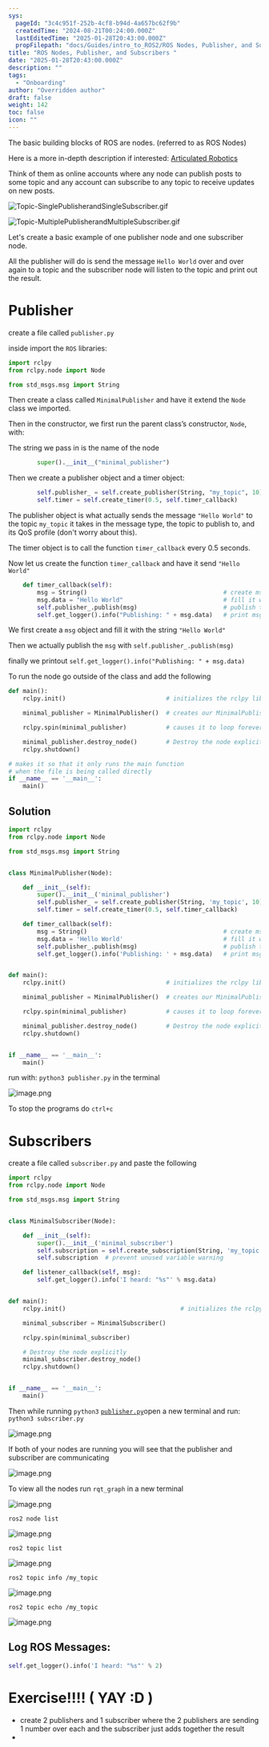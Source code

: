 ```yaml
---
sys:
  pageId: "3c4c951f-252b-4cf8-b94d-4a657bc62f9b"
  createdTime: "2024-08-21T00:24:00.000Z"
  lastEditedTime: "2025-01-28T20:43:00.000Z"
  propFilepath: "docs/Guides/intro_to_ROS2/ROS Nodes, Publisher, and Subscribers .md"
title: "ROS Nodes, Publisher, and Subscribers "
date: "2025-01-28T20:43:00.000Z"
description: ""
tags:
  - "Onboarding"
author: "Overridden author"
draft: false
weight: 142
toc: false
icon: ""
---
```


The basic building blocks of ROS are nodes. (referred to as ROS Nodes)

Here is a more in-depth description if interested: [Articulated Robotics](https://articulatedrobotics.xyz/tutorials/ready-for-ros/ros-overview#2-nodes)

Think of them as online accounts where any node can publish posts to some topic and any account can subscribe to any topic to receive updates on new posts.

![Topic-SinglePublisherandSingleSubscriber.gif](https://docs.ros.org/en/humble/_images/Topic-SinglePublisherandSingleSubscriber.gif)

![Topic-MultiplePublisherandMultipleSubscriber.gif](https://docs.ros.org/en/humble/_images/Topic-MultiplePublisherandMultipleSubscriber.gif)

Let's create a basic example of one publisher node and one subscriber node.

All the publisher will do is send the message `Hello World` over and over again to a topic and the subscriber node will listen to the topic and print out the result.

# Publisher

create a file called `publisher.py` 

inside import the `ROS` libraries:

```python
import rclpy
from rclpy.node import Node

from std_msgs.msg import String
```

Then create a class called `MinimalPublisher` and have it extend the `Node` class we imported.

Then in the constructor, we first run the parent class’s constructor, `Node`, with:

The string we pass in is the name of the node

```python
        super().__init__("minimal_publisher")
```

Then we create a publisher object and a timer object:

```python
        self.publisher_ = self.create_publisher(String, "my_topic", 10)
        self.timer = self.create_timer(0.5, self.timer_callback)
```

The publisher object is what actually sends the message `"Hello World"` to the topic `my_topic` it takes in the message type, the topic to publish to, and its QoS profile (don't worry about this).

The timer object is to call the function `timer_callback` every 0.5 seconds.

Now let us create the function `timer_callback` and have it send `"Hello World"`

```python
    def timer_callback(self):
        msg = String()                                      # create msg object
        msg.data = "Hello World"                            # fill it with data
        self.publisher_.publish(msg)                        # publish the message
        self.get_logger().info("Publishing: " + msg.data)   # print msg
```

We first create a `msg` object and fill it with the string `"Hello World"`

Then we actually publish the `msg` with `self.publisher_.publish(msg)`

finally we printout `self.get_logger().info("Publishing: " + msg.data)`

To run the node go outside of the class and add the following

```python
def main():
    rclpy.init()                            # initializes the rclpy library

    minimal_publisher = MinimalPublisher()  # creates our MinimalPublisher object

    rclpy.spin(minimal_publisher)           # causes it to loop forever

    minimal_publisher.destroy_node()        # Destroy the node explicitly
    rclpy.shutdown()

# makes it so that it only runs the main function
# when the file is being called directly
if __name__ == '__main__': 
    main()
```

## Solution

```python
import rclpy
from rclpy.node import Node

from std_msgs.msg import String


class MinimalPublisher(Node):

    def __init__(self):
        super().__init__('minimal_publisher')
        self.publisher_ = self.create_publisher(String, 'my_topic', 10)
        self.timer = self.create_timer(0.5, self.timer_callback)

    def timer_callback(self):
        msg = String()                                      # create msg object
        msg.data = 'Hello World'                            # fill it with data
        self.publisher_.publish(msg)                        # publish the message
        self.get_logger().info('Publishing: ' + msg.data)   # print msg


def main():
    rclpy.init()                            # initializes the rclpy library

    minimal_publisher = MinimalPublisher()  # creates our MinimalPublisher object

    rclpy.spin(minimal_publisher)           # causes it to loop forever

    minimal_publisher.destroy_node()        # Destroy the node explicitly
    rclpy.shutdown()


if __name__ == '__main__':
    main()
```

run with: `python3 publisher.py` in the terminal

![image.png](https://prod-files-secure.s3.us-west-2.amazonaws.com/d518164a-d88e-44d1-a4ee-3adb3bd8bce0/9214accb-ad5b-44f1-a31c-b3167c59138b/image.png?X-Amz-Algorithm=AWS4-HMAC-SHA256&X-Amz-Content-Sha256=UNSIGNED-PAYLOAD&X-Amz-Credential=ASIAZI2LB46647Z4Q2FX%2F20250319%2Fus-west-2%2Fs3%2Faws4_request&X-Amz-Date=20250319T230753Z&X-Amz-Expires=3600&X-Amz-Security-Token=IQoJb3JpZ2luX2VjECUaCXVzLXdlc3QtMiJHMEUCIQD6XaSm0I1ERpr4YPRA0uBxoGoIblImuSUMmTvTaf0i7gIgVbINNmW1BuUlX1EGzwYFnd1MeeZeph0tgYU2r1nE4dUq%2FwMIfhAAGgw2Mzc0MjMxODM4MDUiDFSOknLgmJTcG7J7byrcA%2F7uVEUCBbrtxth3LGZueJovjU2s0WA35FxSewvTivqNpNOmpp9pV%2BZsuqfPkOBdTlw2up%2FQN9iklLm%2BVqqyIEyk5oe0DWjwOfKI%2FXHhpUylM9L1x0HP%2Bga6cgu4y3Eqe0HeR2oEX7zizXHR2f7GYIETMBnab8QBtaA9X7FFAj05fTV9oFGt2FIYlftEo1SzI4xCs2V%2BRrRlgJ1Uqwrez0StMSe%2F8MLK6emAE%2FvzMMnabsdGLfcL2DNu%2BVcw%2ByMFKJp1u%2BkxYlu2D8l0APwSWJbKFKlMWlMAJ42hGui43qiy7U6kVSz31g278dgdBO5u%2BcsAM6kG%2BEthrgCn78620A8vKm1Rx7zCZo4aLVyUtAVXnxXNu1ttvsm7NDS5S8EyykEpW4UzD20wJgR3LarP0r5vRPK%2BIrSU2GTc8RbWDpHJU5MfHqffEhIh%2F%2BNAHQQszoZj%2BlJiG4BRfjMW0eaX%2FiutN%2B%2BtpTDcZPoGFHn1l9okGdeNlOQ2%2BnHVTiyg5mzERFpxeqAfv6OmnbfjzPDV8OiZ1wE7Or%2BccMXP9jOR4UJ9rKVblL1TvFPNFOfro%2Bg7fBJQTWBgUmOiucbl2h218fF9lpJ88qeQYY8hS12xvWjmbQuWq4BUeM2BYjwAMO7Y7L4GOqUBe5Fk6M8pH2OqPZEm1TkXLYpkPh%2BHKdY0HKgDwDu715g1K2QEU5WHyNe4nPCC5jnljiTRrW7Aqm5YN5lx8bxIs5A%2BKDzFalJ7kNyrbyI2PMwglIw%2F28k1OPelDYK2z9KlqReJV%2FQ%2FuNTaEzN4hhSEnwGAAaQICzqMmcQHaolNZoPQYjCYFhZI4h%2FDF%2B0ewckauOcxd0eUn%2FKOyeEjDZjefv9bxJhV&X-Amz-Signature=69e6b40ad40e2ee87c3fc782d1e379aa6b3e7ee61b3de8bad14d59bf915f743f&X-Amz-SignedHeaders=host&x-id=GetObject)

To stop the programs do `ctrl+c`

# Subscribers

create a file called `subscriber.py` and paste the following

```python
import rclpy
from rclpy.node import Node

from std_msgs.msg import String


class MinimalSubscriber(Node):

    def __init__(self):
        super().__init__('minimal_subscriber')
        self.subscription = self.create_subscription(String, 'my_topic', self.listener_callback, 10)
        self.subscription  # prevent unused variable warning

    def listener_callback(self, msg):
        self.get_logger().info('I heard: "%s"' % msg.data)


def main():
    rclpy.init()                                # initializes the rclpy library

    minimal_subscriber = MinimalSubscriber()

    rclpy.spin(minimal_subscriber)

    # Destroy the node explicitly
    minimal_subscriber.destroy_node()
    rclpy.shutdown()


if __name__ == '__main__':
    main()
```

Then while running `python3` [`publisher.py`](http://publisher.py/)open a new terminal and run: `python3 subscriber.py` 

![image.png](https://prod-files-secure.s3.us-west-2.amazonaws.com/d518164a-d88e-44d1-a4ee-3adb3bd8bce0/611fccf2-c738-4dbd-94e9-98f209092866/image.png?X-Amz-Algorithm=AWS4-HMAC-SHA256&X-Amz-Content-Sha256=UNSIGNED-PAYLOAD&X-Amz-Credential=ASIAZI2LB46647Z4Q2FX%2F20250319%2Fus-west-2%2Fs3%2Faws4_request&X-Amz-Date=20250319T230753Z&X-Amz-Expires=3600&X-Amz-Security-Token=IQoJb3JpZ2luX2VjECUaCXVzLXdlc3QtMiJHMEUCIQD6XaSm0I1ERpr4YPRA0uBxoGoIblImuSUMmTvTaf0i7gIgVbINNmW1BuUlX1EGzwYFnd1MeeZeph0tgYU2r1nE4dUq%2FwMIfhAAGgw2Mzc0MjMxODM4MDUiDFSOknLgmJTcG7J7byrcA%2F7uVEUCBbrtxth3LGZueJovjU2s0WA35FxSewvTivqNpNOmpp9pV%2BZsuqfPkOBdTlw2up%2FQN9iklLm%2BVqqyIEyk5oe0DWjwOfKI%2FXHhpUylM9L1x0HP%2Bga6cgu4y3Eqe0HeR2oEX7zizXHR2f7GYIETMBnab8QBtaA9X7FFAj05fTV9oFGt2FIYlftEo1SzI4xCs2V%2BRrRlgJ1Uqwrez0StMSe%2F8MLK6emAE%2FvzMMnabsdGLfcL2DNu%2BVcw%2ByMFKJp1u%2BkxYlu2D8l0APwSWJbKFKlMWlMAJ42hGui43qiy7U6kVSz31g278dgdBO5u%2BcsAM6kG%2BEthrgCn78620A8vKm1Rx7zCZo4aLVyUtAVXnxXNu1ttvsm7NDS5S8EyykEpW4UzD20wJgR3LarP0r5vRPK%2BIrSU2GTc8RbWDpHJU5MfHqffEhIh%2F%2BNAHQQszoZj%2BlJiG4BRfjMW0eaX%2FiutN%2B%2BtpTDcZPoGFHn1l9okGdeNlOQ2%2BnHVTiyg5mzERFpxeqAfv6OmnbfjzPDV8OiZ1wE7Or%2BccMXP9jOR4UJ9rKVblL1TvFPNFOfro%2Bg7fBJQTWBgUmOiucbl2h218fF9lpJ88qeQYY8hS12xvWjmbQuWq4BUeM2BYjwAMO7Y7L4GOqUBe5Fk6M8pH2OqPZEm1TkXLYpkPh%2BHKdY0HKgDwDu715g1K2QEU5WHyNe4nPCC5jnljiTRrW7Aqm5YN5lx8bxIs5A%2BKDzFalJ7kNyrbyI2PMwglIw%2F28k1OPelDYK2z9KlqReJV%2FQ%2FuNTaEzN4hhSEnwGAAaQICzqMmcQHaolNZoPQYjCYFhZI4h%2FDF%2B0ewckauOcxd0eUn%2FKOyeEjDZjefv9bxJhV&X-Amz-Signature=2bdbf341e31e4b1cb0f9a66f03b9eef21da26fee621dff42152a07dc2a71dacf&X-Amz-SignedHeaders=host&x-id=GetObject)

If both of your nodes are running you will see that the publisher and subscriber are communicating

![image.png](https://prod-files-secure.s3.us-west-2.amazonaws.com/d518164a-d88e-44d1-a4ee-3adb3bd8bce0/eea428b5-1cf0-43bb-a30b-81cbaf6c5c78/image.png?X-Amz-Algorithm=AWS4-HMAC-SHA256&X-Amz-Content-Sha256=UNSIGNED-PAYLOAD&X-Amz-Credential=ASIAZI2LB46647Z4Q2FX%2F20250319%2Fus-west-2%2Fs3%2Faws4_request&X-Amz-Date=20250319T230753Z&X-Amz-Expires=3600&X-Amz-Security-Token=IQoJb3JpZ2luX2VjECUaCXVzLXdlc3QtMiJHMEUCIQD6XaSm0I1ERpr4YPRA0uBxoGoIblImuSUMmTvTaf0i7gIgVbINNmW1BuUlX1EGzwYFnd1MeeZeph0tgYU2r1nE4dUq%2FwMIfhAAGgw2Mzc0MjMxODM4MDUiDFSOknLgmJTcG7J7byrcA%2F7uVEUCBbrtxth3LGZueJovjU2s0WA35FxSewvTivqNpNOmpp9pV%2BZsuqfPkOBdTlw2up%2FQN9iklLm%2BVqqyIEyk5oe0DWjwOfKI%2FXHhpUylM9L1x0HP%2Bga6cgu4y3Eqe0HeR2oEX7zizXHR2f7GYIETMBnab8QBtaA9X7FFAj05fTV9oFGt2FIYlftEo1SzI4xCs2V%2BRrRlgJ1Uqwrez0StMSe%2F8MLK6emAE%2FvzMMnabsdGLfcL2DNu%2BVcw%2ByMFKJp1u%2BkxYlu2D8l0APwSWJbKFKlMWlMAJ42hGui43qiy7U6kVSz31g278dgdBO5u%2BcsAM6kG%2BEthrgCn78620A8vKm1Rx7zCZo4aLVyUtAVXnxXNu1ttvsm7NDS5S8EyykEpW4UzD20wJgR3LarP0r5vRPK%2BIrSU2GTc8RbWDpHJU5MfHqffEhIh%2F%2BNAHQQszoZj%2BlJiG4BRfjMW0eaX%2FiutN%2B%2BtpTDcZPoGFHn1l9okGdeNlOQ2%2BnHVTiyg5mzERFpxeqAfv6OmnbfjzPDV8OiZ1wE7Or%2BccMXP9jOR4UJ9rKVblL1TvFPNFOfro%2Bg7fBJQTWBgUmOiucbl2h218fF9lpJ88qeQYY8hS12xvWjmbQuWq4BUeM2BYjwAMO7Y7L4GOqUBe5Fk6M8pH2OqPZEm1TkXLYpkPh%2BHKdY0HKgDwDu715g1K2QEU5WHyNe4nPCC5jnljiTRrW7Aqm5YN5lx8bxIs5A%2BKDzFalJ7kNyrbyI2PMwglIw%2F28k1OPelDYK2z9KlqReJV%2FQ%2FuNTaEzN4hhSEnwGAAaQICzqMmcQHaolNZoPQYjCYFhZI4h%2FDF%2B0ewckauOcxd0eUn%2FKOyeEjDZjefv9bxJhV&X-Amz-Signature=6230a230c8b01db71388d7f22319c94db744d4567bcd4d0f8e4341410cf76c3f&X-Amz-SignedHeaders=host&x-id=GetObject)

To view all the nodes run `rqt_graph` in a new terminal

![image.png](https://prod-files-secure.s3.us-west-2.amazonaws.com/d518164a-d88e-44d1-a4ee-3adb3bd8bce0/1d98e964-4318-4d62-b5c4-8c8f78368598/image.png?X-Amz-Algorithm=AWS4-HMAC-SHA256&X-Amz-Content-Sha256=UNSIGNED-PAYLOAD&X-Amz-Credential=ASIAZI2LB46647Z4Q2FX%2F20250319%2Fus-west-2%2Fs3%2Faws4_request&X-Amz-Date=20250319T230753Z&X-Amz-Expires=3600&X-Amz-Security-Token=IQoJb3JpZ2luX2VjECUaCXVzLXdlc3QtMiJHMEUCIQD6XaSm0I1ERpr4YPRA0uBxoGoIblImuSUMmTvTaf0i7gIgVbINNmW1BuUlX1EGzwYFnd1MeeZeph0tgYU2r1nE4dUq%2FwMIfhAAGgw2Mzc0MjMxODM4MDUiDFSOknLgmJTcG7J7byrcA%2F7uVEUCBbrtxth3LGZueJovjU2s0WA35FxSewvTivqNpNOmpp9pV%2BZsuqfPkOBdTlw2up%2FQN9iklLm%2BVqqyIEyk5oe0DWjwOfKI%2FXHhpUylM9L1x0HP%2Bga6cgu4y3Eqe0HeR2oEX7zizXHR2f7GYIETMBnab8QBtaA9X7FFAj05fTV9oFGt2FIYlftEo1SzI4xCs2V%2BRrRlgJ1Uqwrez0StMSe%2F8MLK6emAE%2FvzMMnabsdGLfcL2DNu%2BVcw%2ByMFKJp1u%2BkxYlu2D8l0APwSWJbKFKlMWlMAJ42hGui43qiy7U6kVSz31g278dgdBO5u%2BcsAM6kG%2BEthrgCn78620A8vKm1Rx7zCZo4aLVyUtAVXnxXNu1ttvsm7NDS5S8EyykEpW4UzD20wJgR3LarP0r5vRPK%2BIrSU2GTc8RbWDpHJU5MfHqffEhIh%2F%2BNAHQQszoZj%2BlJiG4BRfjMW0eaX%2FiutN%2B%2BtpTDcZPoGFHn1l9okGdeNlOQ2%2BnHVTiyg5mzERFpxeqAfv6OmnbfjzPDV8OiZ1wE7Or%2BccMXP9jOR4UJ9rKVblL1TvFPNFOfro%2Bg7fBJQTWBgUmOiucbl2h218fF9lpJ88qeQYY8hS12xvWjmbQuWq4BUeM2BYjwAMO7Y7L4GOqUBe5Fk6M8pH2OqPZEm1TkXLYpkPh%2BHKdY0HKgDwDu715g1K2QEU5WHyNe4nPCC5jnljiTRrW7Aqm5YN5lx8bxIs5A%2BKDzFalJ7kNyrbyI2PMwglIw%2F28k1OPelDYK2z9KlqReJV%2FQ%2FuNTaEzN4hhSEnwGAAaQICzqMmcQHaolNZoPQYjCYFhZI4h%2FDF%2B0ewckauOcxd0eUn%2FKOyeEjDZjefv9bxJhV&X-Amz-Signature=a579adb24af2d86c1e9a1454b4f7b735a886ac4194e9edcfa505433005620ee1&X-Amz-SignedHeaders=host&x-id=GetObject)

`ros2 node list`

![image.png](https://prod-files-secure.s3.us-west-2.amazonaws.com/d518164a-d88e-44d1-a4ee-3adb3bd8bce0/680ac8cf-e6d9-4164-9ece-5b9a6fccffee/image.png?X-Amz-Algorithm=AWS4-HMAC-SHA256&X-Amz-Content-Sha256=UNSIGNED-PAYLOAD&X-Amz-Credential=ASIAZI2LB46647Z4Q2FX%2F20250319%2Fus-west-2%2Fs3%2Faws4_request&X-Amz-Date=20250319T230753Z&X-Amz-Expires=3600&X-Amz-Security-Token=IQoJb3JpZ2luX2VjECUaCXVzLXdlc3QtMiJHMEUCIQD6XaSm0I1ERpr4YPRA0uBxoGoIblImuSUMmTvTaf0i7gIgVbINNmW1BuUlX1EGzwYFnd1MeeZeph0tgYU2r1nE4dUq%2FwMIfhAAGgw2Mzc0MjMxODM4MDUiDFSOknLgmJTcG7J7byrcA%2F7uVEUCBbrtxth3LGZueJovjU2s0WA35FxSewvTivqNpNOmpp9pV%2BZsuqfPkOBdTlw2up%2FQN9iklLm%2BVqqyIEyk5oe0DWjwOfKI%2FXHhpUylM9L1x0HP%2Bga6cgu4y3Eqe0HeR2oEX7zizXHR2f7GYIETMBnab8QBtaA9X7FFAj05fTV9oFGt2FIYlftEo1SzI4xCs2V%2BRrRlgJ1Uqwrez0StMSe%2F8MLK6emAE%2FvzMMnabsdGLfcL2DNu%2BVcw%2ByMFKJp1u%2BkxYlu2D8l0APwSWJbKFKlMWlMAJ42hGui43qiy7U6kVSz31g278dgdBO5u%2BcsAM6kG%2BEthrgCn78620A8vKm1Rx7zCZo4aLVyUtAVXnxXNu1ttvsm7NDS5S8EyykEpW4UzD20wJgR3LarP0r5vRPK%2BIrSU2GTc8RbWDpHJU5MfHqffEhIh%2F%2BNAHQQszoZj%2BlJiG4BRfjMW0eaX%2FiutN%2B%2BtpTDcZPoGFHn1l9okGdeNlOQ2%2BnHVTiyg5mzERFpxeqAfv6OmnbfjzPDV8OiZ1wE7Or%2BccMXP9jOR4UJ9rKVblL1TvFPNFOfro%2Bg7fBJQTWBgUmOiucbl2h218fF9lpJ88qeQYY8hS12xvWjmbQuWq4BUeM2BYjwAMO7Y7L4GOqUBe5Fk6M8pH2OqPZEm1TkXLYpkPh%2BHKdY0HKgDwDu715g1K2QEU5WHyNe4nPCC5jnljiTRrW7Aqm5YN5lx8bxIs5A%2BKDzFalJ7kNyrbyI2PMwglIw%2F28k1OPelDYK2z9KlqReJV%2FQ%2FuNTaEzN4hhSEnwGAAaQICzqMmcQHaolNZoPQYjCYFhZI4h%2FDF%2B0ewckauOcxd0eUn%2FKOyeEjDZjefv9bxJhV&X-Amz-Signature=1469556394dbacea12802e17d48a9009245daa3ae34f080789797460216ee902&X-Amz-SignedHeaders=host&x-id=GetObject)

`ros2 topic list`

![image.png](https://prod-files-secure.s3.us-west-2.amazonaws.com/d518164a-d88e-44d1-a4ee-3adb3bd8bce0/eee2ebe1-27ef-4a4a-96fb-2ca54126fb29/image.png?X-Amz-Algorithm=AWS4-HMAC-SHA256&X-Amz-Content-Sha256=UNSIGNED-PAYLOAD&X-Amz-Credential=ASIAZI2LB46647Z4Q2FX%2F20250319%2Fus-west-2%2Fs3%2Faws4_request&X-Amz-Date=20250319T230753Z&X-Amz-Expires=3600&X-Amz-Security-Token=IQoJb3JpZ2luX2VjECUaCXVzLXdlc3QtMiJHMEUCIQD6XaSm0I1ERpr4YPRA0uBxoGoIblImuSUMmTvTaf0i7gIgVbINNmW1BuUlX1EGzwYFnd1MeeZeph0tgYU2r1nE4dUq%2FwMIfhAAGgw2Mzc0MjMxODM4MDUiDFSOknLgmJTcG7J7byrcA%2F7uVEUCBbrtxth3LGZueJovjU2s0WA35FxSewvTivqNpNOmpp9pV%2BZsuqfPkOBdTlw2up%2FQN9iklLm%2BVqqyIEyk5oe0DWjwOfKI%2FXHhpUylM9L1x0HP%2Bga6cgu4y3Eqe0HeR2oEX7zizXHR2f7GYIETMBnab8QBtaA9X7FFAj05fTV9oFGt2FIYlftEo1SzI4xCs2V%2BRrRlgJ1Uqwrez0StMSe%2F8MLK6emAE%2FvzMMnabsdGLfcL2DNu%2BVcw%2ByMFKJp1u%2BkxYlu2D8l0APwSWJbKFKlMWlMAJ42hGui43qiy7U6kVSz31g278dgdBO5u%2BcsAM6kG%2BEthrgCn78620A8vKm1Rx7zCZo4aLVyUtAVXnxXNu1ttvsm7NDS5S8EyykEpW4UzD20wJgR3LarP0r5vRPK%2BIrSU2GTc8RbWDpHJU5MfHqffEhIh%2F%2BNAHQQszoZj%2BlJiG4BRfjMW0eaX%2FiutN%2B%2BtpTDcZPoGFHn1l9okGdeNlOQ2%2BnHVTiyg5mzERFpxeqAfv6OmnbfjzPDV8OiZ1wE7Or%2BccMXP9jOR4UJ9rKVblL1TvFPNFOfro%2Bg7fBJQTWBgUmOiucbl2h218fF9lpJ88qeQYY8hS12xvWjmbQuWq4BUeM2BYjwAMO7Y7L4GOqUBe5Fk6M8pH2OqPZEm1TkXLYpkPh%2BHKdY0HKgDwDu715g1K2QEU5WHyNe4nPCC5jnljiTRrW7Aqm5YN5lx8bxIs5A%2BKDzFalJ7kNyrbyI2PMwglIw%2F28k1OPelDYK2z9KlqReJV%2FQ%2FuNTaEzN4hhSEnwGAAaQICzqMmcQHaolNZoPQYjCYFhZI4h%2FDF%2B0ewckauOcxd0eUn%2FKOyeEjDZjefv9bxJhV&X-Amz-Signature=1e02f43b1e44427441b65ddfcf908b76574f7e19ce15bd29f30ae38d3f150876&X-Amz-SignedHeaders=host&x-id=GetObject)

`ros2 topic info /my_topic`

![image.png](https://prod-files-secure.s3.us-west-2.amazonaws.com/d518164a-d88e-44d1-a4ee-3adb3bd8bce0/6288ef12-cb9e-406f-b9eb-65feed3a9011/image.png?X-Amz-Algorithm=AWS4-HMAC-SHA256&X-Amz-Content-Sha256=UNSIGNED-PAYLOAD&X-Amz-Credential=ASIAZI2LB46647Z4Q2FX%2F20250319%2Fus-west-2%2Fs3%2Faws4_request&X-Amz-Date=20250319T230753Z&X-Amz-Expires=3600&X-Amz-Security-Token=IQoJb3JpZ2luX2VjECUaCXVzLXdlc3QtMiJHMEUCIQD6XaSm0I1ERpr4YPRA0uBxoGoIblImuSUMmTvTaf0i7gIgVbINNmW1BuUlX1EGzwYFnd1MeeZeph0tgYU2r1nE4dUq%2FwMIfhAAGgw2Mzc0MjMxODM4MDUiDFSOknLgmJTcG7J7byrcA%2F7uVEUCBbrtxth3LGZueJovjU2s0WA35FxSewvTivqNpNOmpp9pV%2BZsuqfPkOBdTlw2up%2FQN9iklLm%2BVqqyIEyk5oe0DWjwOfKI%2FXHhpUylM9L1x0HP%2Bga6cgu4y3Eqe0HeR2oEX7zizXHR2f7GYIETMBnab8QBtaA9X7FFAj05fTV9oFGt2FIYlftEo1SzI4xCs2V%2BRrRlgJ1Uqwrez0StMSe%2F8MLK6emAE%2FvzMMnabsdGLfcL2DNu%2BVcw%2ByMFKJp1u%2BkxYlu2D8l0APwSWJbKFKlMWlMAJ42hGui43qiy7U6kVSz31g278dgdBO5u%2BcsAM6kG%2BEthrgCn78620A8vKm1Rx7zCZo4aLVyUtAVXnxXNu1ttvsm7NDS5S8EyykEpW4UzD20wJgR3LarP0r5vRPK%2BIrSU2GTc8RbWDpHJU5MfHqffEhIh%2F%2BNAHQQszoZj%2BlJiG4BRfjMW0eaX%2FiutN%2B%2BtpTDcZPoGFHn1l9okGdeNlOQ2%2BnHVTiyg5mzERFpxeqAfv6OmnbfjzPDV8OiZ1wE7Or%2BccMXP9jOR4UJ9rKVblL1TvFPNFOfro%2Bg7fBJQTWBgUmOiucbl2h218fF9lpJ88qeQYY8hS12xvWjmbQuWq4BUeM2BYjwAMO7Y7L4GOqUBe5Fk6M8pH2OqPZEm1TkXLYpkPh%2BHKdY0HKgDwDu715g1K2QEU5WHyNe4nPCC5jnljiTRrW7Aqm5YN5lx8bxIs5A%2BKDzFalJ7kNyrbyI2PMwglIw%2F28k1OPelDYK2z9KlqReJV%2FQ%2FuNTaEzN4hhSEnwGAAaQICzqMmcQHaolNZoPQYjCYFhZI4h%2FDF%2B0ewckauOcxd0eUn%2FKOyeEjDZjefv9bxJhV&X-Amz-Signature=18069992e684d9349c494655cbfaf0e757cb74a673ed60ffe8782568e30e3cfd&X-Amz-SignedHeaders=host&x-id=GetObject)

`ros2 topic echo /my_topic`

![image.png](https://prod-files-secure.s3.us-west-2.amazonaws.com/d518164a-d88e-44d1-a4ee-3adb3bd8bce0/0a6fcb4d-422d-4a6c-a803-749ef4adf2c6/image.png?X-Amz-Algorithm=AWS4-HMAC-SHA256&X-Amz-Content-Sha256=UNSIGNED-PAYLOAD&X-Amz-Credential=ASIAZI2LB46647Z4Q2FX%2F20250319%2Fus-west-2%2Fs3%2Faws4_request&X-Amz-Date=20250319T230753Z&X-Amz-Expires=3600&X-Amz-Security-Token=IQoJb3JpZ2luX2VjECUaCXVzLXdlc3QtMiJHMEUCIQD6XaSm0I1ERpr4YPRA0uBxoGoIblImuSUMmTvTaf0i7gIgVbINNmW1BuUlX1EGzwYFnd1MeeZeph0tgYU2r1nE4dUq%2FwMIfhAAGgw2Mzc0MjMxODM4MDUiDFSOknLgmJTcG7J7byrcA%2F7uVEUCBbrtxth3LGZueJovjU2s0WA35FxSewvTivqNpNOmpp9pV%2BZsuqfPkOBdTlw2up%2FQN9iklLm%2BVqqyIEyk5oe0DWjwOfKI%2FXHhpUylM9L1x0HP%2Bga6cgu4y3Eqe0HeR2oEX7zizXHR2f7GYIETMBnab8QBtaA9X7FFAj05fTV9oFGt2FIYlftEo1SzI4xCs2V%2BRrRlgJ1Uqwrez0StMSe%2F8MLK6emAE%2FvzMMnabsdGLfcL2DNu%2BVcw%2ByMFKJp1u%2BkxYlu2D8l0APwSWJbKFKlMWlMAJ42hGui43qiy7U6kVSz31g278dgdBO5u%2BcsAM6kG%2BEthrgCn78620A8vKm1Rx7zCZo4aLVyUtAVXnxXNu1ttvsm7NDS5S8EyykEpW4UzD20wJgR3LarP0r5vRPK%2BIrSU2GTc8RbWDpHJU5MfHqffEhIh%2F%2BNAHQQszoZj%2BlJiG4BRfjMW0eaX%2FiutN%2B%2BtpTDcZPoGFHn1l9okGdeNlOQ2%2BnHVTiyg5mzERFpxeqAfv6OmnbfjzPDV8OiZ1wE7Or%2BccMXP9jOR4UJ9rKVblL1TvFPNFOfro%2Bg7fBJQTWBgUmOiucbl2h218fF9lpJ88qeQYY8hS12xvWjmbQuWq4BUeM2BYjwAMO7Y7L4GOqUBe5Fk6M8pH2OqPZEm1TkXLYpkPh%2BHKdY0HKgDwDu715g1K2QEU5WHyNe4nPCC5jnljiTRrW7Aqm5YN5lx8bxIs5A%2BKDzFalJ7kNyrbyI2PMwglIw%2F28k1OPelDYK2z9KlqReJV%2FQ%2FuNTaEzN4hhSEnwGAAaQICzqMmcQHaolNZoPQYjCYFhZI4h%2FDF%2B0ewckauOcxd0eUn%2FKOyeEjDZjefv9bxJhV&X-Amz-Signature=63861236a7200b98d8697ec4ec785f34b8b4c53b4b26a4b7021398616eeb862e&X-Amz-SignedHeaders=host&x-id=GetObject)

## Log ROS Messages:

```python
self.get_logger().info('I heard: "%s"' % 2)
```

# Exercise!!!! ( YAY :D )

- create 2 publishers and 1 subscriber where the 2 publishers are sending 1 number over each and the subscriber just adds together the result
- 
